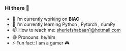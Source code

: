 ### Hi there 👋

- 🔭 I’m currently working on **BIAC**
- 🌱 I’m currently learning Python , Pytorch , numPy
- 📫 How to reach me: sheriefshabaan1@hotmail.com
- 😄 Pronouns: he/him
- ⚡ Fun fact: I am a gamer 🎮

